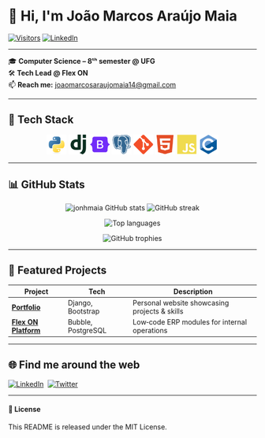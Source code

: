 # 👋 Hi, I'm **João Marcos Araújo Maia**

[![Visitors](https://komarev.com/ghpvc/?username=jonhmaia&color=brightgreen)](https://github.com/jonhmaia)
[![LinkedIn](https://img.shields.io/badge/LinkedIn-Connect-blue?logo=linkedin)](https://www.linkedin.com/in/joao-marcos-maia/)


---

🎓 **Computer Science – 8ᵗʰ semester @ UFG**  
🛠️ **Tech Lead @ Flex ON**  
📫 **Reach me:** joaomarcosaraujomaia14@gmail.com

---

## 🔧 Tech Stack
<p align="center">
  <img src="https://raw.githubusercontent.com/devicons/devicon/master/icons/python/python-original.svg" height="40" alt="Python"/>
  <img src="https://raw.githubusercontent.com/devicons/devicon/master/icons/django/django-plain.svg" height="40" alt="Django"/>
  <img src="https://raw.githubusercontent.com/devicons/devicon/master/icons/bootstrap/bootstrap-plain.svg" height="40" alt="Bootstrap"/>
  <img src="https://raw.githubusercontent.com/devicons/devicon/master/icons/postgresql/postgresql-plain.svg" height="40" alt="PostgreSQL"/>
  <img src="https://raw.githubusercontent.com/devicons/devicon/master/icons/git/git-plain.svg" height="40" alt="Git"/>
  <img src="https://raw.githubusercontent.com/devicons/devicon/master/icons/html5/html5-plain.svg" height="40" alt="HTML5"/>
  <img src="https://raw.githubusercontent.com/devicons/devicon/master/icons/javascript/javascript-plain.svg" height="40" alt="JavaScript"/>
  <img src="https://raw.githubusercontent.com/devicons/devicon/master/icons/c/c-original.svg" height="40" alt="C"/>
</p>

---

## 📊 GitHub Stats
<p align="center">
  <img src="https://github-readme-stats.vercel.app/api?username=jonhmaia&show_icons=true&theme=github_dark&include_all_commits=true&count_private=true&hide_border=true" width="420" alt="jonhmaia GitHub stats" />
  <img src="https://streak-stats.demolab.com?user=jonhmaia&theme=github-dark&hide_border=true" width="420" alt="GitHub streak" />
</p>

<p align="center">
  <img src="https://github-readme-stats.vercel.app/api/top-langs/?username=jonhmaia&layout=compact&langs_count=10&theme=github_dark&hide_border=true&hide=css,html" width="420" alt="Top languages" />
</p>

<p align="center">
  <img src="https://github-profile-trophy.vercel.app/?username=jonhmaia&theme=onedark&margin-w=15&margin-h=15" alt="GitHub trophies" />
</p>

---

## 🚀 Featured Projects
| Project | Tech | Description |
|---------|------|-------------|
| [**Portfolio**](https://jonhmaia.github.io) | Django, Bootstrap | Personal website showcasing projects & skills |
| [**Flex ON Platform**](https://github.com/jonhmaia/flexon) | Bubble, PostgreSQL | Low‑code ERP modules for internal operations |

---

## 🌐 Find me around the web
[![LinkedIn](https://img.shields.io/badge/LinkedIn-joaomarcosmaia-blue?logo=linkedin)](https://www.linkedin.com/in/joao-marcos-maia/) 
[![Twitter](https://img.shields.io/badge/Twitter-@jonhmaia-1DA1F2?logo=twitter&logoColor=white)](https://twitter.com/jonhmaia)

---

#### 📝 License
This README is released under the MIT License.




